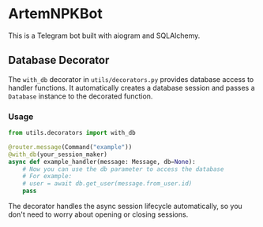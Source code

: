 # ArtemNPKBot

This is a Telegram bot built with aiogram and SQLAlchemy.

## Database Decorator

The `with_db` decorator in `utils/decorators.py` provides database access to handler functions. It automatically creates a database session and passes a `Database` instance to the decorated function.

### Usage

```python
from utils.decorators import with_db

@router.message(Command("example"))
@with_db(your_session_maker)
async def example_handler(message: Message, db=None):
    # Now you can use the db parameter to access the database
    # For example:
    # user = await db.get_user(message.from_user.id)
    pass
```

The decorator handles the async session lifecycle automatically, so you don't need to worry about opening or closing sessions.